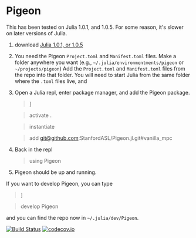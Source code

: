 # Pigeon

This has been tested on Julia 1.0.1, and 1.0.5. For some reason, it's slower on later versions of Julia.

1. download [Julia 1.0.1, or 1.0.5](https://github.com/JuliaLang/julia/)
2. You need the Pigeon `Project.toml` and `Manifest.toml` files.
   Make a folder anywhere you want (e.g., `~/.julia/environmentments/pigeon` or `~/projects/pigeon`)
   Add the `Project.toml` and `Manifest.toml` files from the repo into that folder. You will need to start Julia from the same folder where the `.toml` files live, and 
3. Open a Julia repl, enter package manager, and add the Pigeon package.
   > ]

   > activate .

   > instantiate

   > add git@github.com:StanfordASL/Pigeon.jl.git#vanilla_mpc

4. Back in the repl

   > using Pigeon

5. Pigeon should be up and running.

If you want to develop Pigeon, you can type
> ]

> develop Pigeon

and you can find the repo now in `~/.julia/dev/Pigeon`.



[![Build Status](https://travis-ci.org/schmrlng/Pigeon.jl.svg?branch=master)](https://travis-ci.org/schmrlng/Pigeon.jl)
[![codecov.io](http://codecov.io/github/schmrlng/Pigeon.jl/coverage.svg?branch=master)](http://codecov.io/github/schmrlng/Pigeon.jl?branch=master)
